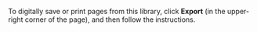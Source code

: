 To digitally save or print pages from this library, click **Export** (in the upper-right corner of the page), and then follow the instructions.